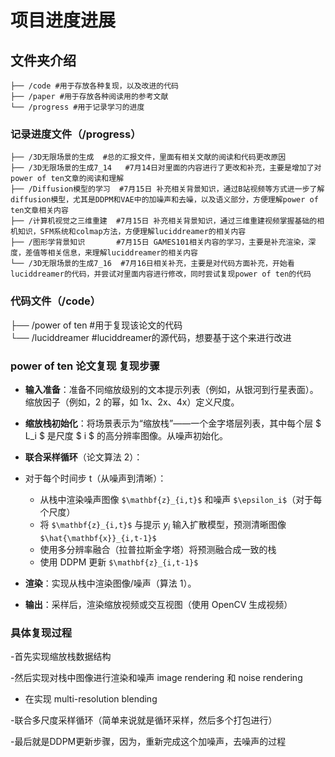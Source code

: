 # 项目进度进展

## 文件夹介绍
```
├── /code #用于存放各种复现，以及改进的代码          
├── /paper #用于存放各种阅读用的参考文献          
└── /progress #用于记录学习的进度
```

### 记录进度文件（/progress）
```
├── /3D无限场景的生成  #总的汇报文件，里面有相关文献的阅读和代码更改原因   
├── /3D无限场景的生成7_14   #7月14日对里面的内容进行了更改和补充，主要是增加了对power of ten文章的阅读和理解 
├── /Diffusion模型的学习  #7月15日 补充相关背景知识，通过B站视频等方式进一步了解diffusion模型，尤其是DDPM和VAE中的加噪声和去噪，以及语义部分，方便理解power of ten文章相关内容
├── /计算机视觉之三维重建  #7月15日 补充相关背景知识，通过三维重建视频掌握基础的相机知识，SFM系统和colmap方法，方便理解luciddreamer的相关内容
├── /图形学背景知识       #7月15日 GAMES101相关内容的学习，主要是补充渲染，深度，差值等相关信息，来理解luciddreamer的相关内容
└── /3D无限场景的生成7_16  #7月16日相关补充，主要是对代码方面补充，开始看luciddreamer的代码，并尝试对里面内容进行修改，同时尝试复现power of ten的代码
```

### 代码文件（/code）
├── /power of ten #用于复现该论文的代码     
└── /luciddreamer #luciddreamer的源代码，想要基于这个来进行改进 

### 

### power of ten 论文复现 复现步骤
 - **输入准备**：准备不同缩放级别的文本提示列表（例如，从银河到行星表面）。缩放因子（例如，2 的幂，如 1x、2x、4x）定义尺度。
- **缩放栈初始化**：将场景表示为“缩放栈”——一个金字塔层列表，其中每个层 $ L_i $ 是尺度 $ i $ 的高分辨率图像。从噪声初始化。
- **联合采样循环**（论文算法 2）：

- 对于每个时间步 t（从噪声到清晰）：
  - 从栈中渲染噪声图像 `$\mathbf{z}_{i,t}$` 和噪声 `$\epsilon_i$`（对于每个尺度）
  - 将 `$\mathbf{z}_{i,t}$` 与提示 $y_i$ 输入扩散模型，预测清晰图像 `$\hat{\mathbf{x}}_{i,t-1}$`
  - 使用多分辨率融合（拉普拉斯金字塔）将预测融合成一致的栈
  - 使用 DDPM 更新 `$\mathbf{z}_{i,t-1}$`




- **渲染**：实现从栈中渲染图像/噪声（算法 1）。
- **输出**：采样后，渲染缩放视频或交互视图（使用 OpenCV 生成视频）

### 具体复现过程

 -首先实现缩放栈数据结构

 -然后实现对栈中图像进行渲染和噪声 image rendering 和 noise rendering

- 在实现 multi-resolution blending

-联合多尺度采样循环（简单来说就是循环采样，然后多个打包进行）

-最后就是DDPM更新步骤，因为，重新完成这个加噪声，去噪声的过程